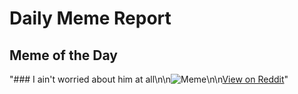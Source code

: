 # Daily Meme Report

## Meme of the Day
"### I ain't worried about him at all\n\n![Meme](https://i.redd.it/o8zrqyxsz5gf1.gif)\n\n[View on Reddit](https://redd.it/1mdvean)"
